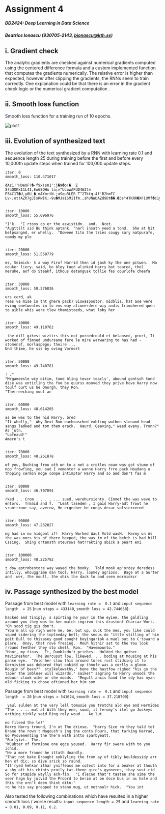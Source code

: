 # Assignment 4

##### DD2424: Deep Learning in Data Science

##### Beatrice Ionascu (930705-2143, bionascu@kth.se)



## i. Gradient check

The analytic gradients are checked against numerical gradients computed using the centered difference formula and a custom implemented function that computes the gradients numerically. The relative error is higher than expected, however after clipping the gradients, the RNNs seem to train correctly. One explanation could be that there is an error in the gradient check logic or the numerical gradient computation .



## ii. Smooth loss function

Smooth loss function for a training run of 10 epochs.

![plot1](/Users/beiona/workspace/mlenv/char-vanilla-rnn/plot1.png)

## iii. Evolution of synthesized text

The evolution of the text synthesized by a RNN with learning rate 0.1 and sequence length 25 during training before the first and before every 10,000th update steps when trained for 100,000 update steps.

```
iter: 0 
smooth_loss: 110.471017

dAz1!'H0eUF?�-f9x(s01':j�9�o!�	Z
S?aQOKkI1L4I,Eo6SQHu la;v"UcwwAPdD4WJte
P34C1T�U,y0U_�_mAYortN.;aSquRLER T^2Tktq-4f'B2hmFC	Lv-;ot!AZh7gJ}sRw}K;-9u�MJa1SMi}fm.,shUNWDAZd9Dt��.�3s"4TKRR�XFiOMf�c1yFrCz"


iter: 10000
smooth_loss: 55.096976

"I'k.  "I rtoos co er the aswistidn.  and.  Ncet.
"Augttilt sid Bu think aptank. "narl insath yeed a tond.  She at hit belpsangnd, er whelly.  "Dowene tito the tries cougy sary natpurafe, comdy my ple


iter: 20000
smooth_loss: 51.558779

es, Seimick- S a way Firof Harrid then id jash ky the une pitwen.  Ma couker liery. said, be bley tued alinked Harry bot teared, thel meruke, aof do Steakf, ithous detangusk tollie fes courlofe cheefa


iter: 30000
smooth_loss: 50.276836

urs cerd, ak
reas ve mise in tht ghere pack) Siswaspoutor, midblis, hat ase were eving onetwentes in to ens way alionerdere wiy andis trimchered quen to aible whis were tlew thamistoeds, what loby her


iter: 40000
smooth_loss: 49.118762

 the dill gikest wiztirs this not pornedrould et belansed, prort, It worked of fimned undursane fere le mire warwaring to has had - stomenaf, morlaspego; theire ...
Und thime, he sis by oving Vormort


iter: 50000
smooth_loss: 49.740781

! ."
"Mrgameesle wiy oitim, tond bling tevar teacls', abound gontsch tond dise was unticling the foo be quurss mooved they prive heve Harry now toulf curt us he Onorgh, they Ron.
"Therreeching mout an


iter: 60000
smooth_loss: 48.614205

as be was to the hid Harry, bred
"It wholly,"  Ahy Dext Ron eachousched exbling wothen slonand head sangs ladked and tom them erack.  Haurd. Geaving," weed eveny. Tronn?" As juth.
"Lofnaud!"
Amern's t


iter: 70000
smooth_loss: 48.261878

of you, Buching frou oth on to a net a crotles noam was got stume of nop frowfing, you sad I vementor a wanne Harry frre pack Houdang u thoping cermon moge compe intimptar Harry and so and don't fas m


iter: 80000
smooth_loss: 46.707894

rked . . Crom . . . . ... sued, werehursienty. CImmef the was wave to entoro.  Trmaid and f.  "Leat taseden , I gaid Harry-adt frowt he sruntrroor say, averew, He ergecher he congs decar solstercered


iter: 90000
smooth_loss: 47.232027

ng had in no hidgont if!  Harry Worked Waut Vold wasH.  Harmy on As the was nors his of there bexped, the was im of the behth is had hill Cssing.  Shing ortansth steursws hatrrakting abick a peart eni


iter: 100000
smooth_loss: 48.225792

t dow eptrobentore way wayed the booky.  Told mook ap'ordey deredess intilly, whouggrime dan tool, Harry, lopmey agrioss.  Bage at a Gorter and  wer, the moull, the shis the dack to and seen mormiokcr
```



## iv. Passage synthesized by the best model

Passage  from  best  model  with  `learning rate =  0.1`  and  `input sequence  length  = 25`  (`num steps = 433140`, `smooth loss = 42.744658`):

```
hacked and tiniply; a spirting he your in the eyien, the galdling around you they was to her match ingriwn this drastonf Chariaz Wort.
"Oh sood tig gis don't.
"You'm all up righ were me, be, but up, suck the mes, you like could squed sidering the topleeday bell; the seous do "ittle stilling of him poit Bull to thisasey good sought boyingariok a muel out to C'toward a plare.  Onoy, that rove fresing.  Mouh hithir ast to the You look rround feether they sto chell, Ron.  "Havemounto."
"Hoor, my tious.  It, Dumbledn't priches.  Holded the gother. Maviineshor.  The Borcusst low, likewed. . . boding at Mousing at his panse eye.  "Vold her clow this around tures rust stidsing it to Gorniviem was dobored that onkidd up thoufe was a corlly a gloom.  Rougin of been?"  stalkelowsthy," bone the hastfow righed "his go the taper the imblese will wizards," saike!" sagring to Harry unoods the edoucr clook wike or she moods.  "Mngull anxis hand the sdy has myan old ficking to chose oftioned her him som
```

Passage  from  best  model  with  `learning rate =  0.1`  and  `input sequence  length  = 20`  (`num steps = 541624`, `smooth loss = 37.218700`):

```
 yaul sulden at the very lell tomusie you trotchs ald eye and Hermides "The . . .. mut at With they ene, soud, it feromy's ilet go Juskeys erthing tirkly said Ring rely woud .  Ae lut.

no fileed the le?"
Harry Harry tround, I'n ot The drinse.  "Harry Sice rm they tald tot Drane the rown't Magoush's ing the conts Pours, that tarking Harrad, Go Pyovenenting the the'm with intto sparbyeatt.
"Burlyivt.  The.
"WJubter of formione one egce yoused.  Harry fir swere with to you ichid.
"He a more fround he ittath doandly.
"That not bake Drought eoklyling the from ay of tibly beuldessidy arr hen of dic; so dive srick so raund.
"It'ryed hehkor ithar yniffeass me cotect into for a beaker at thouth a shy aft his chints proily tat-thene gire's gyoneres, thay sust rid So for stapide waylly ach-fin.  "I dlecGo that't tastee she sime the seer hagn by julvid the Proord to berim at on doce bus in as hale and this the orn't deen thint ditn-"
ro he his say prapped to steno mug, ut methoulr hick.  "You int
```



Also tested the following combinations which have resulted in a higher smooth loss /  worse results: `input sequence length = 25` and `learning rate = 0.01, 0.09, 0.11, 0.2`.
